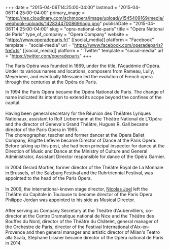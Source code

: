 +++
date = "2015-04-06T14:25:00-04:00"
lastmod = "2015-04-06T14:25:00-04:00"
primary_image = "https://res.cloudinary.com/schmopera/image/upload/v1545409169/media/webhook-uploads/1428344700869/logo.png"
publishDate = "2015-04-06T14:25:00-04:00"
slug = "opra-national-de-paris"
title = "Opéra National de Paris"
type_of_company = "Opera Company"
website = "https://www.operadeparis.fr/"
[[social_media]]
platform = "Facebook"
template = "social-media"
url = "https://www.facebook.com/operadeparis?fref=ts"
[[social_media]]
platform = " Twitter"
template = "social-media"
url = "https://twitter.com/operadeparis"
+++

<p>
	The Paris Opéra was founded in 1669, under the title, l'Académie d'Opéra. Under its various names and locations, composers from Rameau, Lully, Meyerbeer, and eventually Messaien led the evolution of French opera through the centuries at the Opéra de Paris.
</p>
<p>
	In 1994 the Paris Opéra became the Opéra National de Paris. The change of name indicated its intention to extend its scope beyond the confines of the capital.<br>
	<br>
	Having been general secretary for the Réunion des Théâtres Lyriques Nationaux, assistant to Rolf Liebermann at the Théâtre National de L'Opéra and the director of Geneva's Grand Théâtre, Hugues R. Gall became director of the Paris Opera in 1995.<br>
	The choreographer, teacher and former dancer at the Opera Ballet Company, Brigitte Lefèvre became Director of Dance at the Paris Opera. Before taking up this post, she had been principal inspector for dance at the Direction of Music and Dance at the Ministry of Culture and General Administrator, Assistant Director responsible for dance of the Opéra Garnier.<br>
	<br>
	<span class="hoefler_24">In 2004 </span>Gerard Mortier, former director of the Théâtre Royal de La Monnaie in Brussels, of the Salzburg Festival and the Ruhrtriennial Festival, was appointed to the head of the Paris Opera.<br>
	<br>
	In 2009, the international-known stage director, <a href="https://www.operadeparis.fr/en/l-opera-de-paris/l-institution/nicolas-joel-directeur-de-l-opera">Nicolas Joel</a> left the Théâtre du Capitole in Toulouse to become director of the Paris Opera. Philippe Jordan was appointed to his side as Musical Director. <br>
	<br>
	After serving as Company Secretary at the Théâtre d'Aubervilliers, co-director at the Centre Dramatique national de Nice and the Théâtre des Bouffes du Nord, director of the Théâtre du Châtelet, general manager of the Orchestre de Paris, director of the Festival International d'Aix-en-Provence and then general manager and artistic director of Milan's Teatro alla Scala, Stéphane Lissner became director of the Opéra national de Paris in 2014.
</p>
